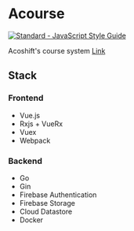# Acourse

[![Standard - JavaScript Style Guide](https://img.shields.io/badge/code%20style-standard-brightgreen.svg)](http://standardjs.com/)

Acoshift's course system [Link](https://acourse.io)

## Stack

### Frontend

- Vue.js
- Rxjs + VueRx
- Vuex
- Webpack

### Backend

- Go
- Gin
- Firebase Authentication
- Firebase Storage
- Cloud Datastore
- Docker
